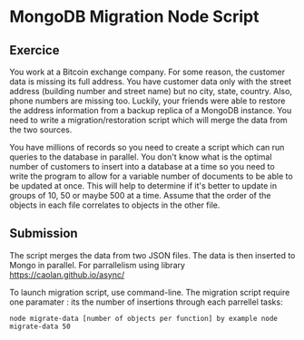 # MongoDB Migration Node Script

## Exercice
You work at a Bitcoin exchange company. For some reason, the customer data is missing its full address. You have customer data only with the street address (building number and street name) but no city, state, country. Also, phone numbers are missing too. Luckily, your friends were able to restore the address information from a backup replica of a MongoDB instance. You need to write a migration/restoration script which will merge the data from the two sources.

You have millions of records so you need to create a script which can run queries to the database in parallel. You don't know what is the optimal number of customers to insert into a database at a time so you need to write the program to allow for a variable number of documents to be able to be updated at once. This will help to determine if it's better to update in groups of 10, 50 or maybe 500 at a time.
Assume that the order of the objects in each file correlates to objects in the other file.

## Submission
The script merges the data from two JSON files.
The data is then inserted to Mongo in parallel.
For parrallelism using library https://caolan.github.io/async/

To launch migration script, use command-line. The migration script require one paramater : its the number of insertions through each parrellel tasks:

    node migrate-data [number of objects per function] by example node migrate-data 50

